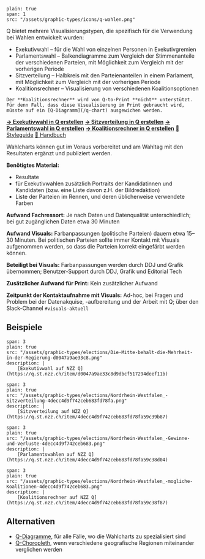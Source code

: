 ```image
plain: true
span: 1
src: "/assets/graphic-types/icons/q-wahlen.png"
```

Q bietet mehrere Visualisierungstypen, die spezifisch für die Verwendung bei Wahlen entwickelt wurden:

- Exekutivwahl – für die Wahl von einzelnen Personen in Exekutivgremien
- Parlamentswahl – Balkendiagramme zum Vergleich der Stimmenanteile der verschiedenen Parteien, mit Möglichkeit zum Vergleich mit der vorherigen Periode
- Sitzverteilung – Halbkreis mit den Parteienanteilen in einem Parlament, mit Möglichkeit zum Vergleich mit der vorherigen Periode
- Koalitionsrechner – Visualisierung von verschiedenen Koalitionsoptionen

```hint|warning
Der **Koalitionsrechner** wird von Q-to-Print **nicht** unterstützt.
Für denn Fall, dass diese Visualisierung im Print gebraucht wird, müsste auf ein [Q-Diagramm](/q-chart) ausgewichen werden.
```

[**→ Exekutivwahl in Q erstellen**](https://q.st.nzz.ch/editor/election_executive)
[**→ Sitzverteilung in Q erstellen**](https://q.st.nzz.ch/editor/election_seats)
[**→ Parlamentswahl in Q erstellen**](https://q.st.nzz.ch/editor/election_votes)
[**→ Koalitionsrechner in Q erstellen**](https://q.st.nzz.ch/editor/coalition_calculation)
[📖 Styleguide](/elections)
[🦮 Handbuch](https://wiki.nzzmg.ch/confluence/pages/viewpage.action?spaceKey=RED&title=Handbuch+Toolbox+Q#HandbuchToolboxQ-Resultatef%C3%BCreineWahlgrafikerfassenn)

Wahlcharts können gut im Voraus vorbereitet und am Wahltag mit den Resultaten ergänzt und publiziert werden.

**Benötigtes Material:** 
- Resultate
- für Exekutivwahlen zusätzlich Portraits der Kandidatinnen und Kandidaten (bzw. eine Liste davon z.H. der Bildredaktion)
- Liste der Parteien im Rennen, und deren üblicherweise verwendete Farben

**Aufwand Fachressort:** Je nach Daten und Datenqualität unterschiedlich; bei gut zugänglichen Daten etwa 30 Minuten

**Aufwand Visuals:** Farbanpassungen (politische Parteien) dauern etwa 15–30 Minuten.
Bei politischen Parteien sollte immer Kontakt mit Visuals aufgenommen werden, so dass die Parteien korrekt eingefärbt werden können.

**Beteiligt bei Visuals:** Farbanpassungen werden durch DDJ und Grafik übernommen; Benutzer-Support durch DDJ, Grafik und Editorial Tech

**Zusätzlicher Aufwand für Print:** Kein zusätzlicher Aufwand

**Zeitpunkt der Kontaktaufnahme mit Visuals:** Ad-hoc, bei Fragen und Problem bei der Datenakquise, -aufbereitung und der Arbeit mit Q; über den Slack-Channel `#visuals-aktuell`

## Beispiele
```image
span: 3
plain: true
src: "/assets/graphic-types/elections/Die-Mitte-behalt-die-Mehrheit-in-der-Regierung-d0047a9ae33c8.png"
description: |
	[Exekutivwahl auf NZZ Q](https://q.st.nzz.ch/item/d0047a9ae33c8d9dbcf517294deef11b)
```

```image
span: 3
plain: true
src: "/assets/graphic-types/elections/Nordrhein-Westfalen_-Sitzverteilung-4decc4d9f742ceb683fd78fa.png"
description: |
	[Sitzverteilung auf NZZ Q](https://q.st.nzz.ch/item/4decc4d9f742ceb683fd78fa59c39b87)
```

```image
span: 3
plain: true
src: "/assets/graphic-types/elections/Nordrhein-Westfalen_-Gewinne-und-Verluste-4decc4d9f742ceb683.png"
description: |
	[Parlamentswahlen auf NZZ Q](https://q.st.nzz.ch/item/4decc4d9f742ceb683fd78fa59c38d04)
```

```image
span: 3
plain: true
src: "/assets/graphic-types/elections/Nordrhein-Westfalen_-mogliche-Koalitionen-4decc4d9f742ceb683.png"
description: |
	[Koalitionsrechner auf NZZ Q](https://q.st.nzz.ch/item/4decc4d9f742ceb683fd78fa59c38f87)
```

## Alternativen
- [Q-Diagramme](/q-chart), für alle Fälle, wo die Wahlcharts zu spezialisiert sind
- [Q-Choropleth](/q-choropleth), wenn verschiedene geografische Regionen miteinander verglichen werden